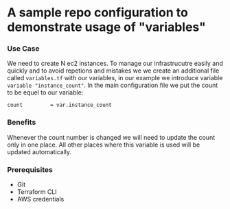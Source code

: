 # A sample repo configuration to demonstrate usage of "variables"

### Use Case
We need to create N ec2 instances. To manage our infrastrucutre easily and quickly and to avoid repetions and mistakes we we create an additional file called `variables.tf` with our variables, in our example we introduce variable `variable "instance_count"`. In the main configuration file we put the count to be equel to our variable:
```
count         = var.instance_count
```

### Benefits
Whenever the count number is changed we will need to update the count only in one place. All other places where this variable is used will be updated automatically.

### Prerequisites
- Git
- Terraform CLI
- AWS credentials





